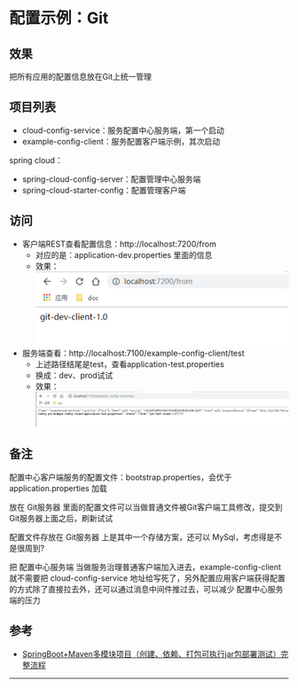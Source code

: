 #   配置示例：Git


##  效果

把所有应用的配置信息放在Git上统一管理


##  项目列表
-   cloud-config-service：服务配置中心服务端，第一个启动
-   example-config-client：服务配置客户端示例，其次启动

spring cloud：
-   spring-cloud-config-server：配置管理中心服务端
-   spring-cloud-starter-config：配置管理客户端


##  访问

-   客户端REST查看配置信息：http://localhost:7200/from
    -   对应的是：application-dev.properties 里面的信息
    -   效果：![20190517113712](../images/20190517113712.png)
-   服务端查看：http://localhost:7100/example-config-client/test
    -   上述路径结尾是test，查看application-test.properties
    -   换成：dev、prod试试
    -   效果：![20190517113537](../images/20190517113537.png)


##  备注

配置中心客户端服务的配置文件：bootstrap.properties，会优于 application.properties 加载

放在 Git服务器 里面的配置文件可以当做普通文件被Git客户端工具修改，提交到Git服务器上面之后，刷新试试

配置文件存放在 Git服务器 上是其中一个存储方案，还可以 MySql，考虑得是不是很周到?

把 配置中心服务端 当做服务治理普通客户端加入进去，example-config-client 就不需要把 cloud-config-service 地址给写死了，另外配置应用客户端获得配置的方式除了直接拉去外，还可以通过消息中间件推过去，可以减少 配置中心服务端的压力

##  参考
-   [SpringBoot+Maven多模块项目（创建、依赖、打包可执行jar包部署测试）完整流程](https://blog.csdn.net/baidu_41885330/article/details/81875395)

----